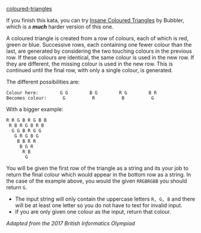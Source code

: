 [coloured-triangles](https://www.codewars.com/kata/5a25ac6ac5e284cfbe000111)

If you finish this kata, you can try [Insane Coloured Triangles](http://www.codewars.com/kata/insane-coloured-triangles) by Bubbler, which is a ***much*** harder version of this one.

A coloured triangle is created from a row of colours, each of which is red, green or blue. Successive rows, each containing one fewer colour than the last, are generated by considering the two touching colours in the previous row. If these colours are identical, the same colour is used in the new row. If they are different, the missing colour is used in the new row. This is continued until the final row, with only a single colour, is generated.

The different possibilities are:
```
Colour here:        G G        B G        R G        B R
Becomes colour:      G          R          B          G
```

With a bigger example:
```
R R G B R G B B
 R B R G B R B
  G G B R G G
   G R G B G
    B B R R
     B G R
      R B
       G
```
  
You will be given the first row of the triangle as a string and its your job to return the final colour which would appear in the bottom row as a string. In the case of the example above, you would the given `RRGBRGBB` you should return `G`.

* The input string will only contain the uppercase letters `R, G, B` and there will be at least one letter so you do not have to test for invalid input.
* If you are only given one colour as the input, return that colour. 


*Adapted from the 2017 British Informatics Olympiad*